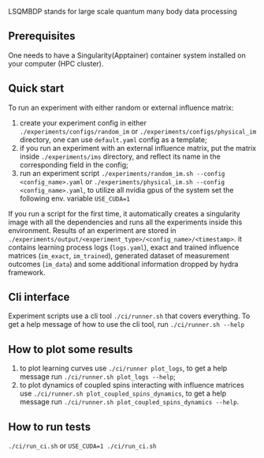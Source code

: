 LSQMBDP stands for large scale quantum many body data processing

## Prerequisites

One needs to have a Singularity(Apptainer) container system installed on your computer (HPC cluster).

## Quick start

To run an experiment with either random or external influence matrix:
1. create your experiment config in either `./experiments/configs/random_im` or `./experiments/configs/physical_im` directory, one can use `default.yaml` config as a template;
2. if you run an experiment with an external influence matrix, put the matrix inside `./experiments/ims` directory, and reflect its name in the corresponding field in the config;
3. run an experiment script `./experiments/random_im.sh --config <config_name>.yaml` or `./experiments/physical_im.sh --config <config_name>.yaml`, to utilize all nvidia gpus of the system set the following env. variable `USE_CUDA=1`

If you run a script for the first time, it automatically creates a singularity image with all the dependencies and runs all the experiments inside this environment.
Results of an experiment are stored in `./experiments/output/<experiment_type>/<config_name>/<timestamp>`. it contains learning process logs (`logs.yaml`), exact and trained influence matrices (`im_exact`, `im_trained`), generated dataset of measurement outcomes (`im_data`) and some additional information dropped by hydra framework.

## Cli interface
Experiment scripts use a cli tool `./ci/runner.sh` that covers everything. To get a help message of how to use the cli tool, run `./ci/runner.sh --help`

## How to plot some results
1. to plot learning curves use `./ci/runner plot_logs`, to get a help message run `./ci/runner.sh plot_logs --help`;
2. to plot dynamics of coupled spins interacting with influence matrices use `./ci/runner.sh plot_coupled_spins_dynamics`, to get a help message run `./ci/runner.sh plot_coupled_spins_dynamics --help`.

## How to run tests
`./ci/run_ci.sh` or `USE_CUDA=1 ./ci/run_ci.sh`